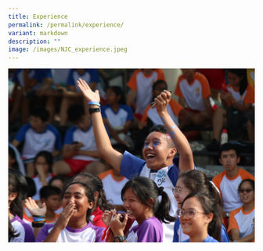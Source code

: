 ```yaml
---
title: Experience
permalink: /permalink/experience/
variant: markdown
description: ""
image: /images/NJC_experience.jpeg
---
```

![](/images/Benzie_photo.jpeg)